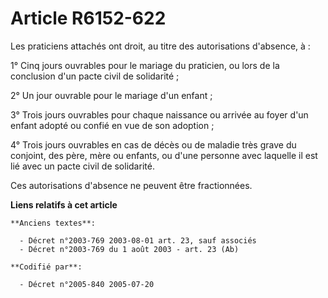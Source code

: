 # Article R6152-622

Les praticiens attachés ont droit, au titre des autorisations d'absence, à :

1° Cinq jours ouvrables pour le mariage du praticien, ou lors de la conclusion d'un pacte civil de solidarité ;

2° Un jour ouvrable pour le mariage d'un enfant ;

3° Trois jours ouvrables pour chaque naissance ou arrivée au foyer d'un enfant adopté ou confié en vue de son adoption ;

4° Trois jours ouvrables en cas de décès ou de maladie très grave du conjoint, des père, mère ou enfants, ou d'une personne
avec laquelle il est lié avec un pacte civil de solidarité.

Ces autorisations d'absence ne peuvent être fractionnées.

**Liens relatifs à cet article**

	**Anciens textes**:

	  - Décret n°2003-769 2003-08-01 art. 23, sauf associés
	  - Décret n°2003-769 du 1 août 2003 - art. 23 (Ab)

	**Codifié par**:

	  - Décret n°2005-840 2005-07-20
